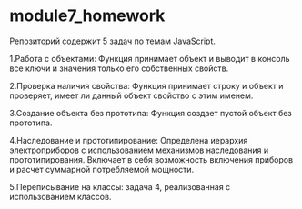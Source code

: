 # module7_homework

Репозиторий содержит 5 задач по темам JavaScript.

1.Работа с объектами: Функция принимает объект и выводит в консоль все ключи и значения только его собственных свойств.

2.Проверка наличия свойства: Функция принимает строку и объект и проверяет, имеет ли данный объект свойство с этим именем.

3.Создание объекта без прототипа: Функция создает пустой объект без прототипа.

4.Наследование и прототипирование: Определена иерархия электроприборов с использованием механизмов наследования и прототипирования. Включает в себя возможность включения приборов и расчет суммарной потребляемой мощности.

5.Переписывание на классы: задача 4, реализованная с использованием классов.
